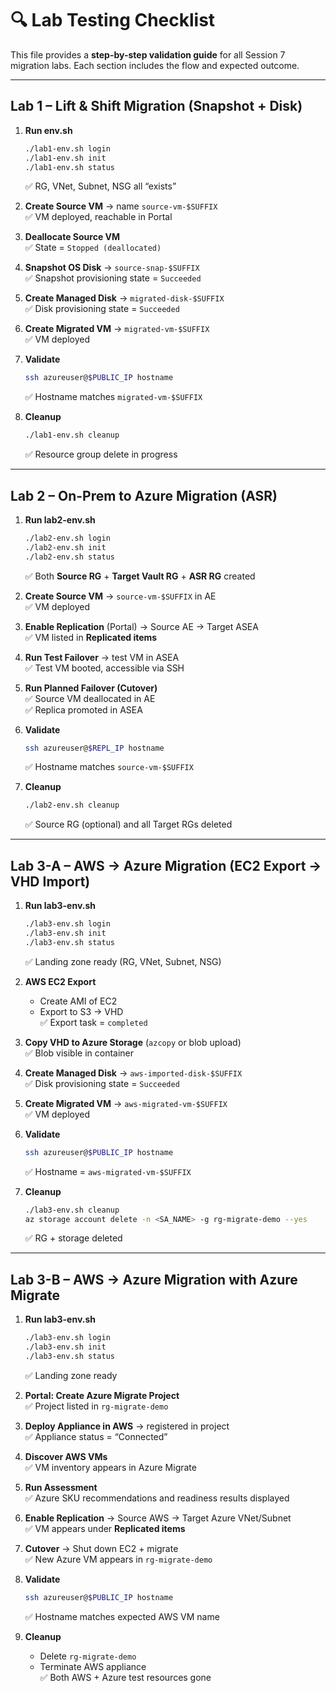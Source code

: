 # 🔍 Lab Testing Checklist  

This file provides a **step-by-step validation guide** for all Session 7 migration labs. Each section includes the flow and expected outcome.

---

## **Lab 1 – Lift & Shift Migration (Snapshot + Disk)**  
1. **Run env.sh**  
   ```bash
   ./lab1-env.sh login
   ./lab1-env.sh init
   ./lab1-env.sh status
   ```  
   ✅ RG, VNet, Subnet, NSG all “exists”  

2. **Create Source VM** → name `source-vm-$SUFFIX`  
   ✅ VM deployed, reachable in Portal  

3. **Deallocate Source VM**  
   ✅ State = `Stopped (deallocated)`  

4. **Snapshot OS Disk** → `source-snap-$SUFFIX`  
   ✅ Snapshot provisioning state = `Succeeded`  

5. **Create Managed Disk** → `migrated-disk-$SUFFIX`  
   ✅ Disk provisioning state = `Succeeded`  

6. **Create Migrated VM** → `migrated-vm-$SUFFIX`  
   ✅ VM deployed  

7. **Validate**  
   ```bash
   ssh azureuser@$PUBLIC_IP hostname
   ```  
   ✅ Hostname matches `migrated-vm-$SUFFIX`  

8. **Cleanup**  
   ```bash
   ./lab1-env.sh cleanup
   ```  
   ✅ Resource group delete in progress  

---

## **Lab 2 – On-Prem to Azure Migration (ASR)**  
1. **Run lab2-env.sh**  
   ```bash
   ./lab2-env.sh login
   ./lab2-env.sh init
   ./lab2-env.sh status
   ```  
   ✅ Both **Source RG** + **Target Vault RG** + **ASR RG** created  

2. **Create Source VM** → `source-vm-$SUFFIX` in AE  
   ✅ VM deployed  

3. **Enable Replication** (Portal) → Source AE → Target ASEA  
   ✅ VM listed in **Replicated items**  

4. **Run Test Failover** → test VM in ASEA  
   ✅ Test VM booted, accessible via SSH  

5. **Run Planned Failover (Cutover)**  
   ✅ Source VM deallocated in AE  
   ✅ Replica promoted in ASEA  

6. **Validate**  
   ```bash
   ssh azureuser@$REPL_IP hostname
   ```  
   ✅ Hostname matches `source-vm-$SUFFIX`  

7. **Cleanup**  
   ```bash
   ./lab2-env.sh cleanup
   ```  
   ✅ Source RG (optional) and all Target RGs deleted  

---

## **Lab 3-A – AWS → Azure Migration (EC2 Export → VHD Import)**  
1. **Run lab3-env.sh**  
   ```bash
   ./lab3-env.sh login
   ./lab3-env.sh init
   ./lab3-env.sh status
   ```  
   ✅ Landing zone ready (RG, VNet, Subnet, NSG)  

2. **AWS EC2 Export**  
   - Create AMI of EC2  
   - Export to S3 → VHD  
   ✅ Export task = `completed`  

3. **Copy VHD to Azure Storage** (`azcopy` or blob upload)  
   ✅ Blob visible in container  

4. **Create Managed Disk** → `aws-imported-disk-$SUFFIX`  
   ✅ Disk provisioning state = `Succeeded`  

5. **Create Migrated VM** → `aws-migrated-vm-$SUFFIX`  
   ✅ VM deployed  

6. **Validate**  
   ```bash
   ssh azureuser@$PUBLIC_IP hostname
   ```  
   ✅ Hostname = `aws-migrated-vm-$SUFFIX`  

7. **Cleanup**  
   ```bash
   ./lab3-env.sh cleanup
   az storage account delete -n <SA_NAME> -g rg-migrate-demo --yes
   ```  
   ✅ RG + storage deleted  

---

## **Lab 3-B – AWS → Azure Migration with Azure Migrate**  
1. **Run lab3-env.sh**  
   ```bash
   ./lab3-env.sh login
   ./lab3-env.sh init
   ./lab3-env.sh status
   ```  
   ✅ Landing zone ready  

2. **Portal: Create Azure Migrate Project**  
   ✅ Project listed in `rg-migrate-demo`  

3. **Deploy Appliance in AWS** → registered in project  
   ✅ Appliance status = “Connected”  

4. **Discover AWS VMs**  
   ✅ VM inventory appears in Azure Migrate  

5. **Run Assessment**  
   ✅ Azure SKU recommendations and readiness results displayed  

6. **Enable Replication** → Source AWS → Target Azure VNet/Subnet  
   ✅ VM appears under **Replicated items**  

7. **Cutover** → Shut down EC2 + migrate  
   ✅ New Azure VM appears in `rg-migrate-demo`  

8. **Validate**  
   ```bash
   ssh azureuser@$PUBLIC_IP hostname
   ```  
   ✅ Hostname matches expected AWS VM name  

9. **Cleanup**  
   - Delete `rg-migrate-demo`  
   - Terminate AWS appliance  
   ✅ Both AWS + Azure test resources gone  
